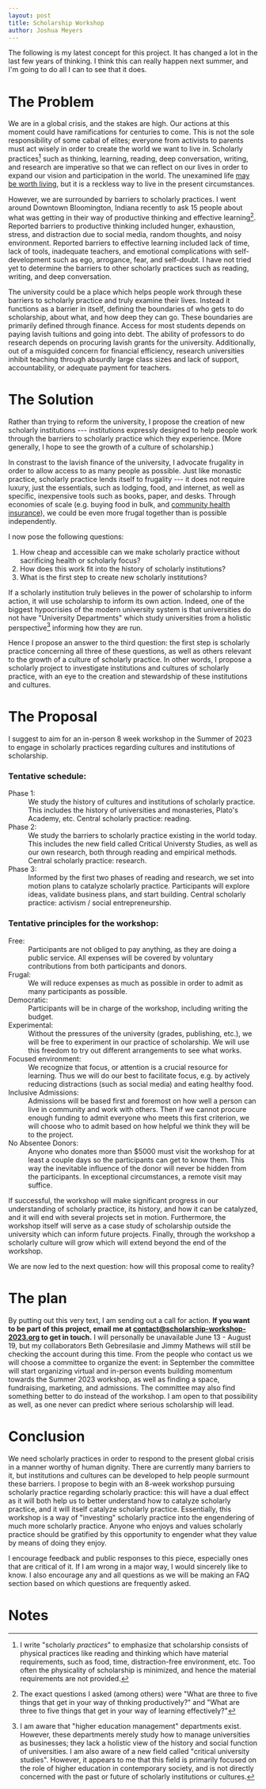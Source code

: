 ```yaml
---
layout: post
title: Scholarship Workshop
author: Joshua Meyers
---
```


The following is my latest concept for this project.  It has changed a
lot in the last few years of thinking.  I think this can really happen
next summer, and I'm going to do all I can to see that it does.

# The Problem

We are in a global crisis, and the stakes are high.  Our actions at
this moment could have ramifications for centuries to come.  This is
not the sole responsibility of some cabal of elites; everyone from
activists to parents must act wisely in order to create the world we
want to live in.  Scholarly practices[^1] such as thinking, learning,
reading, deep conversation, writing, and research are imperative so
that we can reflect on our lives in order to expand our vision and
participation in the world.  The unexamined life [may be worth
living](https://www.cambridge.org/core/journals/think/article/abs/is-the-unexamined-life-worth-living-or-not/8D5EC7FCA494A8B9A5E5D02BADAB6182),
but it is a reckless way to live in the present circumstances.

However, we are surrounded by barriers to scholarly practices.  I went
around Downtown Bloomington, Indiana recently to ask 15 people about
what was getting in their way of productive thinking and effective
learning[^2].  Reported barriers to productive thinking included
hunger, exhaustion, stress, and distraction due to social media,
random thoughts, and noisy environment.  Reported barriers to
effective learning included lack of time, lack of tools, inadequate
teachers, and emotional complications with self-development such as
ego, arrogance, fear, and self-doubt.  I have not tried yet to
determine the barriers to other scholarly practices such as reading,
writing, and deep conversation.

The university could be a place which helps people work through these
barriers to scholarly practice and truly examine their lives.  Instead
it functions as a barrier in itself, defining the boundaries of who
gets to do scholarship, about what, and how deep they can go.  These
boundaries are primarily defined through finance.  Access for most
students depends on paying lavish tuitions and going into debt.  The
ability of professors to do research depends on procuring lavish
grants for the university.  Additionally, out of a misguided concern
for financial efficiency, research universities inhibit teaching
through absurdly large class sizes and lack of support,
accountability, or adequate payment for teachers.

# The Solution

Rather than trying to reform the university, I propose the creation of
new scholarly institutions --- institutions expressly designed to help
people work through the barriers to scholarly practice which they
experience.  (More generally, I hope to see the growth of a culture of
scholarship.)

In constrast to the lavish finance of the university, I advocate
frugality in order to allow access to as many people as possible. Just
like monastic practice, scholarly practice lends itself to frugality
--- it does not require luxury, just the essentials, such as lodging,
food, and internet, as well as specific, inexpensive tools such as
books, paper, and desks.  Through economies of scale (e.g. buying food
in bulk, and [community health
insurance](https://www.shareable.net/communities-self-insure-for-cooperative-healthcare/)),
we could be even more frugal together than is possible independently.

I now pose the following questions:

1. How cheap and accessible can we make scholarly practice without
   sacrificing health or scholarly focus?
2. How does this work fit into the history of scholarly institutions?
3. What is the first step to create new scholarly institutions?

If a scholarly institution truly believes in the power of scholarship
to inform action, it will use scholarship to inform its own action.
Indeed, one of the biggest hypocrisies of the modern university system
is that universities do not have "University Departments" which study
universities from a holistic perspective[^3] informing how they are
run.

Hence I propose an answer to the third question: the first step is
scholarly practice concerning all three of these questions, as well as
others relevant to the growth of a culture of scholarly practice. In
other words, I propose a scholarly project to investigate institutions
and cultures of scholarly practice, with an eye to the creation and
stewardship of these institutions and cultures.

# The Proposal

I suggest to aim for an in-person 8 week workshop in the Summer
of 2023 to engage in scholarly practices regarding cultures and
institutions of scholarship.

### Tentative schedule:

<dl>
<dt>Phase 1:</dt>
<dd>We study the history of cultures and institutions of
         scholarly practice.  This includes the history of
         universities and monasteries, Plato's Academy, etc.  Central
         scholarly practice: reading.</dd>

<dt>Phase 2:</dt>
<dd>We study the barriers to scholarly practice existing in the
         world today.  This includes the new field called Critical
         Universty Studies, as well as our own research, both through
         reading and empirical methods.  Central scholarly practice:
         research.</dd>
<dt>Phase 3:</dt>
<dd>Informed by the first two phases of reading and research, we
         set into motion plans to catalyze scholarly practice.
         Participants will explore ideas, validate business plans, and
         start building.  Central scholarly practice: activism /
         social entrepreneurship.</dd>
</dl>

### Tentative principles for the workshop:

<dl>
<dt>Free:</dt>
<dd>Participants are not obliged to pay anything, as they are doing
  a public service.  All expenses will be covered by voluntary
  contributions from both participants and donors.</dd>
<dt>Frugal:</dt>
<dd>We will reduce expenses as much as possible in order to admit
    as many participants as possible.</dd>

<dt>Democratic:</dt>
<dd>Participants will be in charge of the workshop, including
            writing the budget.</dd>

<dt>Experimental:</dt>
<dd>Without the pressures of the university (grades,
              publishing, etc.), we will be free to experiment in our
              practice of scholarship.  We will use this freedom to
              try out different arrangements to see what works.</dd>
			  
<dt>Focused environment:</dt>
<dd>We recognize that focus, or attention is a
                     crucial resource for learning.  Thus we will do
                     our best to facilitate focus, e.g. by actively
                     reducing distractions (such as social media) and
                     eating healthy food.</dd>
					 
<dt>Inclusive Admissions:</dt>
<dd>Admissions will be based first and foremost on
                      how well a person can live in community and work
                      with others.  Then if we cannot procure enough
                      funding to admit everyone who meets this first
                      criterion, we will choose who to admit based on
                      how helpful we think they will be to the
                      project.</dd>

<dt>No Absentee Donors:</dt>
<dd>Anyone who donates more than $5000 must visit the
                    workshop for at least a couple days so the
                    participants can get to know them.  This way the
                    inevitable influence of the donor will never be
                    hidden from the participants.  In exceptional circumstances, a remote visit may suffice. </dd>
</dl>					
					 
If successful, the workshop will make significant progress in our
understanding of scholarly practice, its history, and how it can be
catalyzed, and it will end with several projects set in motion.
Furthermore, the workshop itself will serve as a case study of
scholarship outside the university which can inform future projects.
Finally, through the workshop a scholarly culture will grow which will
extend beyond the end of the workshop.

We are now led to the next question: how will this proposal come to
reality?

# The plan

By putting out this very text, I am sending out a call for action.
**If you want to be part of this project, email me at
[contact@scholarship-workshop-2023.org](mailto:contact@scholarship-workshop-2023.org)
to get in touch.**  I will personally be unavailable June 13 - August
19, but my collaborators Beth Gebresilasie and Jimmy Mathews will
still be checking the account during this time.  From the people who
contact us we will choose a committee to organize the event: in
September the committee will start organizing virtual and in-person
events building momentum towards the Summer 2023 workshop, as well as
finding a space, fundraising, marketing, and admissions.  The
committee may also find something better to do instead of the
workshop.  I am open to that possibility as well, as one never can
predict where serious scholarship will lead.

# Conclusion

We need scholarly practices in order to respond to the present global
crisis in a manner worthy of human dignity.  There are currently many
barriers to it, but institutions and cultures can be developed to help
people surmount these barriers.  I propose to begin with an 8-week
workshop pursuing scholarly practice regarding scholarly practice:
this will have a dual effect as it will both help us to better
understand how to catalyze scholarly practice, and it will itself
catalyze scholarly practice.  Essentially, this workshop is a way of
"investing" scholarly practice into the engendering of much more
scholarly practice.  Anyone who enjoys and values scholarly practice
should be gratified by this opportunity to engender what they value by
means of doing they enjoy.

I encourage feedback and public responses to this piece, especially
ones that are critical of it.  If I am wrong in a major way, I would
sincerely like to know.  I also encourage any and all questions as we
will be making an FAQ section based on which questions are frequently
asked.

# Notes

[^1]:
    I write "scholarly *practices*" to emphasize that scholarship
    consists of physical practices like reading and thinking which
    have material requirements, such as food, time, distraction-free
    environment, etc.  Too often the physicality of scholarship is
    minimized, and hence the material requirements are not provided.
	
[^2]:
    The exact questions I asked (among others) were "What are three to
    five things that get in your way of thnking productively?"  and
    "What are three to five things that get in your way of learning
    effectively?"
	
[^3]:
	I am aware that "higher education management" departments exist.
    However, these departments merely study how to manage universities
    as businesses; they lack a holistic view of the history and social
    function of universities.  I am also aware of a new field called
    "critical university studies".  However, it appears to me that
    this field is primarily focused on the role of higher education in
    contemporary society, and is not directly concerned with the past
    or future of scholarly institutions or cultures.
